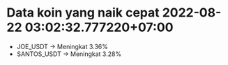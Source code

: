 # Data koin yang naik cepat 2022-08-22 03:02:32.777220+07:00

* JOE_USDT -> Meningkat 3.36%
* SANTOS_USDT -> Meningkat 3.28%
